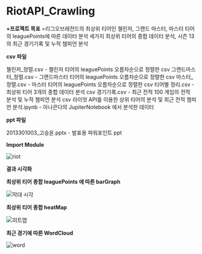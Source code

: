 # RiotAPI_Crawling

 **+프로젝트 목표** 
  =리그오브레전드의 최상위 티어인 첼린저, 그랜드 마스터, 마스터 티어의 leaguePoints에 따른 데이터 분석
   세가지 최상위 티어의 종합 데이터 분석, 시즌 13의 최근 경기기록 및 누적 챔피언 분석

 **csv 파일**
 
  첼린저_정렬.csv - 첼린저 티어의 leaguePoints 오름차순으로 정렬한 csv
  그랜드마스터_정렬.csv - 그랜드마스터 티어의 leaguePoints 오름차순으로 정렬한 csv
  마스터_정렬.csv - 마스터 티어의  leaguePoints 오름차순으로 정렬한 csv
  티어별 정리.csv - 최상위 티어 3개의 종합 데이터 분석 csv
  경기기록.csv - 최근 전적 100 게임의 전적 분석 및 누적 챔피언 분석 csv
  라이엇 API를 이용한 상위 티어의 분석 및 최근 전적 챔피언 분석.ipynb - 아나콘다의 JupiterNotebook 에서 분석한 데이터
  
 **ppt 파일**
 
  2013301003_고승윤.pptx - 발표용 파워포인트  ppt


 **Import Module**
 
![riot](https://user-images.githubusercontent.com/40010002/71067419-d4bb5500-21b7-11ea-9c73-4509bf5a545f.png)

 **결과 시각화**
 
  **최상위 티어 종합 leaguePoints 에 따른 barGraph**
  
 ![막대 시각](https://user-images.githubusercontent.com/40010002/71067643-40052700-21b8-11ea-8301-2176a9da1ffa.png)
 
  **최상위 티어 종합 heatMap**
  
 ![히트맵](https://user-images.githubusercontent.com/40010002/71067645-41ceea80-21b8-11ea-8064-a7827fb6ccc2.png)
 
  **최근 경기에 따른 WordCloud**
  
 ![word](https://user-images.githubusercontent.com/40010002/71067651-44314480-21b8-11ea-971e-a33b3f231400.png)
